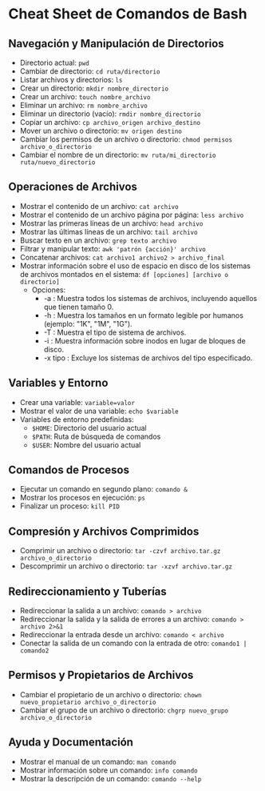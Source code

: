 # Cheat Sheet de Comandos de Bash

## Navegación y Manipulación de Directorios
- Directorio actual: `pwd`
- Cambiar de directorio: `cd ruta/directorio`
- Listar archivos y directorios: `ls`
- Crear un directorio: `mkdir nombre_directorio`
- Crear un archivo: `touch nombre_archivo`
- Eliminar un archivo: `rm nombre_archivo`
- Eliminar un directorio (vacío): `rmdir nombre_directorio`
- Copiar un archivo: `cp archivo_origen archivo_destino`
- Mover un archivo o directorio: `mv origen destino`
- Cambiar los permisos de un archivo o directorio: `chmod permisos archivo_o_directorio`
- Cambiar el nombre de un directorio: `mv ruta/mi_directorio ruta/nuevo_directorio`

## Operaciones de Archivos
- Mostrar el contenido de un archivo: `cat archivo`
- Mostrar el contenido de un archivo página por página: `less archivo`
- Mostrar las primeras líneas de un archivo: `head archivo`
- Mostrar las últimas líneas de un archivo: `tail archivo`
- Buscar texto en un archivo: `grep texto archivo`
- Filtrar y manipular texto: `awk 'patrón {acción}' archivo`
- Concatenar archivos: `cat archivo1 archivo2 > archivo_final`
- Mostrar información sobre el uso de espacio en disco de los sistemas de archivos montados en el sistema: `df [opciones] [archivo o directorio]`
  - Opciones:
    - -a : Muestra todos los sistemas de archivos, incluyendo aquellos que tienen tamaño 0.
    - -h : Muestra los tamaños en un formato legible por humanos (ejemplo: "1K", "1M", "1G").
    - -T : Muestra el tipo de sistema de archivos.
    - -i : Muestra información sobre inodos en lugar de bloques de disco.
    - -x tipo : Excluye los sistemas de archivos del tipo especificado.
## Variables y Entorno
- Crear una variable: `variable=valor`
- Mostrar el valor de una variable: `echo $variable`
- Variables de entorno predefinidas:
  - `$HOME`: Directorio del usuario actual
  - `$PATH`: Ruta de búsqueda de comandos
  - `$USER`: Nombre del usuario actual

## Comandos de Procesos
- Ejecutar un comando en segundo plano: `comando &`
- Mostrar los procesos en ejecución: `ps`
- Finalizar un proceso: `kill PID`

## Compresión y Archivos Comprimidos
- Comprimir un archivo o directorio: `tar -czvf archivo.tar.gz archivo_o_directorio`
- Descomprimir un archivo o directorio: `tar -xzvf archivo.tar.gz`

## Redireccionamiento y Tuberías
- Redireccionar la salida a un archivo: `comando > archivo`
- Redireccionar la salida y la salida de errores a un archivo: `comando > archivo 2>&1`
- Redireccionar la entrada desde un archivo: `comando < archivo`
- Conectar la salida de un comando con la entrada de otro: `comando1 | comando2`

## Permisos y Propietarios de Archivos
- Cambiar el propietario de un archivo o directorio: `chown nuevo_propietario archivo_o_directorio`
- Cambiar el grupo de un archivo o directorio: `chgrp nuevo_grupo archivo_o_directorio`

## Ayuda y Documentación
- Mostrar el manual de un comando: `man comando`
- Mostrar información sobre un comando: `info comando`
- Mostrar la descripción de un comando: `comando --help`